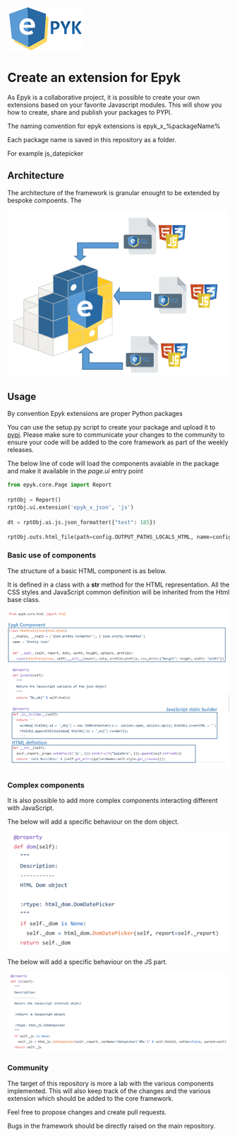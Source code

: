 
![](https://raw.githubusercontent.com/epykure/epyk-ui/master/epyk/static/images/epyklogo_whole_big.png)

# Create an extension for Epyk


As Epyk is a collaborative project, it is possible to create your own extensions based on your favorite Javascript modules.
This will show you how to create, share and publish your packages to PYPI.

The naming convention for epyk extensions is epyk_x_%packageName%

Each package name is saved in this repository as a folder.

For example js_datepicker


## Architecture

The architecture of the framework is granular enought to be extended by bespoke compoents.
The 

<div align="center" >
    <img width=500 src="https://github.com/epykure/epyk-extensions/blob/master/static/images/extension.PNG?raw=true">
</div>


## Usage

By convention Epyk extensions are proper Python packages

You can use the setup.py script to create your package and upload it to [pypi](https://pypi.org/).
Please make sure to communicate your changes to the community to ensure your code will be added to the core framework as part of the weekly releases.

The below line of code will load the components avaiable in the package and make it available in the *page.ui* entry point
```py
from epyk.core.Page import Report

rptObj = Report()
rptObj.ui.extension('epyk_x_json', 'js')

dt = rptObj.ui.js.json_formatter({"test": 185})

rptObj.outs.html_file(path=config.OUTPUT_PATHS_LOCALS_HTML, name=config.OUT_FILENAME)
```

### Basic use of components

The structure of a basic HTML component is as below.

It is defined in a class with a __str__ method for the HTML representation.
All the CSS styles and JavaScript common definition will be inherited from the Html base class.

<div align="center">
    <img width=600 src="https://github.com/epykure/epyk-extensions/blob/master/static/images/basic_component.PNG?raw=true">
</div>


### Complex components

It is also possible to add more complex components interacting different with JavaScript.

The below will add a specific behaviour on the dom object.

<div align="center">
    <img width=600 src="https://github.com/epykure/epyk-extensions/blob/master/static/images/dom_link.PNG?raw=true">
</div>

The below will add a specific behaviour on the JS part.

<div align="center">
    <img width=600 src="https://github.com/epykure/epyk-extensions/blob/master/static/images/js_link.PNG?raw=true">
</div>


### Community

The target of this repository is more a lab with the various components implemented.
This will also keep track of the changes and the various extension which should be added to the core framework.

Feel free to propose changes and create pull requests.

Bugs in the framework should be directly raised on the main repository.